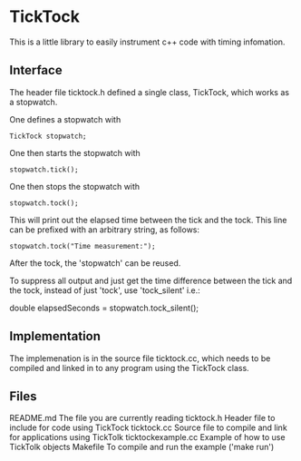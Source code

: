 
TickTock
========

This is a little library to easily instrument c++ code with timing
infomation.



Interface
---------

The header file ticktock.h defined a single class, TickTock, which
works as a stopwatch.

One defines a stopwatch with 

    TickTock stopwatch;

One then starts the stopwatch with

    stopwatch.tick();

One then stops the stopwatch with
    
    stopwatch.tock();

This will print out the elapsed time between the tick and the
tock. This line can be prefixed with an arbitrary string, as follows:

    stopwatch.tock("Time measurement:");

After the tock, the 'stopwatch' can be reused.


To suppress all output and just get the time difference between the
tick and the tock, instead of just 'tock', use 'tock_silent' i.e.:

   double elapsedSeconds = stopwatch.tock_silent();


Implementation
--------------

The implemenation is in the source file ticktock.cc, which needs to be
compiled and linked in to any program using the TickTock class.


Files
-----

README.md            The file you are currently reading
ticktock.h           Header file to include for code using TickTock
ticktock.cc          Source file to compile and link for applications using TickTolk
ticktockexample.cc   Example of how to use TickTolk objects
Makefile             To compile and run the example ('make run')

